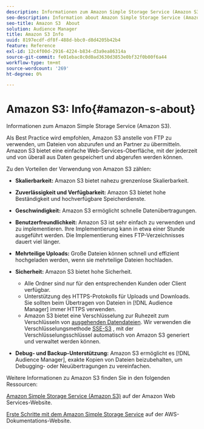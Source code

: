 ```yaml
---
description: Informationen zum Amazon Simple Storage Service (Amazon S3).
seo-description: Information about Amazon Simple Storage Service (Amazon S3).
seo-title: Amazon S3  About
solution: Audience Manager
title: Amazon S3 Info
uuid: 8197ecdf-df8f-488d-bbc0-d8d4205b42b4
feature: Reference
exl-id: 12c4f00d-2916-4224-b834-d3a9ea86314a
source-git-commit: fe01ebac8c0d0ad3630d3853e0bf32f0b00f6a44
workflow-type: tm+mt
source-wordcount: '269'
ht-degree: 0%

---
```


# Amazon S3: Info{#amazon-s-about}

Informationen zum Amazon Simple Storage Service (Amazon S3).

Als Best Practice wird empfohlen, Amazon S3 anstelle von FTP zu verwenden, um Dateien von abzurufen und an Partner zu übermitteln. Amazon S3 bietet eine einfache Web-Services-Oberfläche, mit der jederzeit und von überall aus Daten gespeichert und abgerufen werden können.

Zu den Vorteilen der Verwendung von Amazon S3 zählen:

* **Skalierbarkeit:** Amazon S3 bietet nahezu grenzenlose Skalierbarkeit.
* **Zuverlässigkeit und Verfügbarkeit:** Amazon S3 bietet hohe Beständigkeit und hochverfügbare Speicherdienste.
* **Geschwindigkeit:** Amazon S3 ermöglicht schnelle Datenübertragungen.
* **Benutzerfreundlichkeit:** Amazon S3 ist sehr einfach zu verwenden und zu implementieren. Ihre Implementierung kann in etwa einer Stunde ausgeführt werden. Die Implementierung eines FTP-Verzeichnisses dauert viel länger.
* **Mehrteilige Uploads:** Große Dateien können schnell und effizient hochgeladen werden, wenn sie mehrteilige Dateien hochladen.
* **Sicherheit:** Amazon S3 bietet hohe Sicherheit.

   * Alle Ordner sind nur für den entsprechenden Kunden oder Client verfügbar.
   * Unterstützung des HTTPS-Protokolls für Uploads und Downloads. Sie sollten beim Übertragen von Dateien in [!DNL Audience Manager] immer HTTPS verwenden.
   * Amazon S3 bietet eine Verschlüsselung zur Ruhezeit zum Verschlüsseln von [ausgehenden Datendateien](../integration/receiving-audience-data/batch-outbound-transfers/outbound-file-name-contents.md). Wir verwenden die Verschlüsselungsmethode [SSE-S3](https://docs.aws.amazon.com/AmazonS3/latest/dev/serv-side-encryption.html) , mit der Verschlüsselungsschlüssel automatisch von Amazon S3 generiert und verwaltet werden können.

* **Debug- und Backup-Unterstützung:** Amazon S3 ermöglicht es [!DNL Audience Manager], exakte Kopien von Dateien beizubehalten, um Debugging- oder Neuübertragungen zu vereinfachen.

Weitere Informationen zu Amazon S3 finden Sie in den folgenden Ressourcen:

[Amazon Simple Storage Service (Amazon S3)](https://aws.amazon.com/s3/) auf der Amazon Web Services-Website.

[Erste Schritte mit dem Amazon Simple Storage Service](https://docs.aws.amazon.com/AmazonS3/latest/gsg/GetStartedWithS3.html) auf der AWS-Dokumentations-Website.
